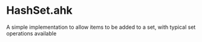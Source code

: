 # HashSet.ahk

A simple implementation to allow items to be added to a set, with typical set operations available